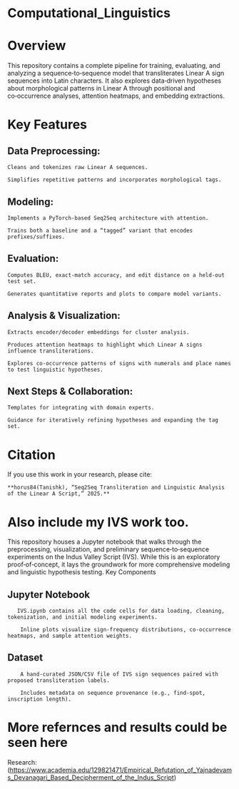 # Computational_Linguistics
# Overview

This repository contains a complete pipeline for training, evaluating, and analyzing a sequence‑to‑sequence model that transliterates Linear A sign sequences into Latin characters. It also explores data‑driven hypotheses about morphological patterns in Linear A through positional and co‑occurrence analyses, attention heatmaps, and embedding extractions.

# Key Features

    
## Data Preprocessing:

    Cleans and tokenizes raw Linear A sequences.

    Simplifies repetitive patterns and incorporates morphological tags.

## Modeling:

    Implements a PyTorch-based Seq2Seq architecture with attention.

    Trains both a baseline and a “tagged” variant that encodes prefixes/suffixes.

## Evaluation:

    Computes BLEU, exact-match accuracy, and edit distance on a held‑out test set.

    Generates quantitative reports and plots to compare model variants.

## Analysis & Visualization:

    Extracts encoder/decoder embeddings for cluster analysis.

    Produces attention heatmaps to highlight which Linear A signs influence transliterations.

    Explores co‑occurrence patterns of signs with numerals and place names to test linguistic hypotheses.

## Next Steps & Collaboration:

    Templates for integrating with domain experts.

    Guidance for iteratively refining hypotheses and expanding the tag set.

# Citation

If you use this work in your research, please cite:

    **horus84(Tanishk), “Seq2Seq Transliteration and Linguistic Analysis of the Linear A Script,” 2025.**

# Also include my IVS work too.

This repository houses a Jupyter notebook that walks through the preprocessing, visualization, and preliminary sequence‑to‑sequence experiments on the Indus Valley Script (IVS). While this is an exploratory proof‑of‑concept, it lays the groundwork for more comprehensive modeling and linguistic hypothesis testing.
Key Components

## Jupyter Notebook

       IVS.ipynb contains all the code cells for data loading, cleaning, tokenization, and initial modeling experiments.

        Inline plots visualize sign‑frequency distributions, co‑occurrence heatmaps, and sample attention weights.

## Dataset

        A hand‑curated JSON/CSV file of IVS sign sequences paired with proposed transliteration labels.

        Includes metadata on sequence provenance (e.g., find‑spot, inscription length).    
    
# More refernces and results could be seen here
Research: (https://www.academia.edu/129821471/Empirical_Refutation_of_Yajnadevams_Devanagari_Based_Decipherment_of_the_Indus_Script)
